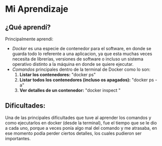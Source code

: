 # Mi Aprendizaje

## ¿Qué aprendí?
Principalmente aprendí:
-  *Docker* es una especie de contenedor para el software, en donde se guarda todo lo referente a una aplicacion, ya que esta muchas veces necesita de librerías, versiones de software o incluso un sistema operativo distinto a la máquina en donde se quiere ejecutar.
-  *Comandos* principales dentro de la terminal de Docker como lo son:
    1. **Listar los contenedores:** "docker ps"
    2. **Listar todos los contenedores (incluso os apagados):** "docker ps -a"
    3. **Ver detalles de un contenedor:** "docker inspect <nombre del contenedor>"
 
## Dificultades:
Una de las principales dificultades que tuve al aprender los comandos y como ejecutarlos en docker (desde la terminal), fue el tiempo que se le dio a cada uno, porque a veces ponía algo mal del comando y me atrasaba, en ese momento podía perder ciertos detalles, los cuales pudieron ser importantes.
